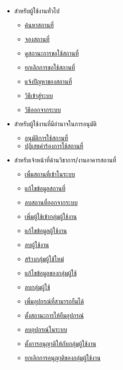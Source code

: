 <!-- _sidebar.md -->
* สำหรับผู้ใช้งานทั่วไป
  * [ค้นหาสถานที่](/th/client/search-for-space.md)
  * [จองสถานที่](/th/client/reserve-a-space.md)

  * [ดูสถานะการขอใช้สถานที่](/th/client/check-reqest.md)
  * [ยกเลิกการขอใช้สถานที่](/th/client/cancel-a-request.md)

  * [แจ้งปัญหาของสถานที่](/th/client/report-a-problem.md)

  * [วิธีเข้าสู่ระบบ](/th/client/login.md)
  * [วิธีออกจากระบบ](/th/client/logout.md)

* สำหรับผู้ใช้งานที่มีอำนาจในการอนุมัติ
  * [อนุมัติการใช้สถานที่](/th/approver/approve-request.md)
  * [ปฎิเสธคำร้องการใช้สถานที่](/th/approver/decline-request.md)

* สำหรับเจ้าหน้าที่ด้านวิชาการ/งานอาคารสถานที่
  * [เพื่มสถานที่เข้าในระบบ](/th/admin/add-space.md)
  * [แก้ไขข้อมูลสถานที่](/th/admin/edit-space.md)
  * [ลบสถานที่ออกจากระบบ](/th/admin/delete-space.md)

  * [เพี่มผู้ใช้เข้ากลุ่มผู้ใช้งาน](/th/admin/add-role.md)
  * [แก้ไขข้อมูลผู้ใช้งาน](/th/admin/edit-role.md)
  * [ลบผู้ใช้งาน](/th/admin/remove-role.md)

  * [สร้างกลุ่มผู้ใช้ใหม่](/th/admin/create-group.md)
  * [แก้ไขข้อมูลของกลุ่มผู้ใช้](/th/admin/edit-group.md)
  * [ลบกลุ่มผู้ใช้](/th/admin/delete-group.md)

  * [เพื่มอุปกรณ์ที่สามารถยืมได้](/th/admin/add-material.md)
  * [ตั้งสถานะการให้ยืมอุปกรณ์](/th/admin/bound-material.md)
  * [ลบอุปกรณ์ในระบบ](/th/admin/delete-material.md)

  * [ตั้งการอนุญาติให้กับกลุ่มผู้ใช้งาน](/th/admin/assign-permission.md)
  * [ยกเลิกการอนุญาติของกลุ่มผู้ใช้งาน](/th/admin/remove-permission.md)
